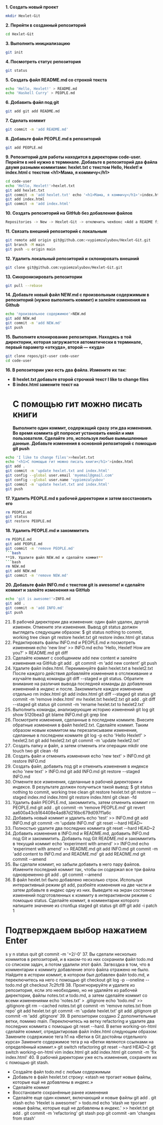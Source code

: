 **1. Создать новый проект**
```bash
mkdir Hexlet-Git
```
**2. Перейти в созданный репозиторий**
```bash
cd Hexlet-Git
```
**3. Выполнить инициализацию**
```bash
git init
```
**4. Посмотреть статус репозитория**
```bash
git status
```
**5. Создать файл README.md со строкой текста**
```bash
echo 'Hello, Hexlet!' > README.md
echo 'Haskell Curry' > PEOPLE.md
```
**6. Добавить файл под git**
```bash
git add git add README.md
```
**7. Сделать коммит**
```bash
git commit -m 'add README.md'
```
**8. Добавьте файл PEOPLE.md в репозиторий**
```bash
git add PEOPLE.md
```
**9. Репозиторий для работы находится в директории code-user. Перейти в неё нужно в терминале. Добавьте в репозиторий два файла двумя разными коммитами: hexlet.txt с текстом Hello, Hexlet! и index.html с текстом \<h1\>Мама, я коммичу\</h1\>**
```bash
cd code-user
echo 'Hello, Hexlet!'>hexlet.txt
git add hexlet.txt
git commit -m 'add hexlet.txt' echo '<h1>Мама, я коммичу</h1>'>index.html
git add index.html
git commit -m 'add index.html'
```
**10. Создать репозиторий на GitHub без добавления файлов**
```bash
Repositories -> New -> Hexlet-Git -> отключить чекбокс «Add a README file»
```
**11. Связать внешний репозиторий с локальным**
```bash
git remote add origin git@github.com:<vypiemzalyubov/Hexlet-Git.git
git branch -M main
git push -u origin main
```
**12. Удалить локальный репозиторий и склонировать внешний**
```bash
git clone git@github.com:vypiemzalyubov/Hexlet-Git.git
```
**13. Синхронизировать репозитории**
```bash
git pull --rebase
```
**14. Добавьте новый файл NEW.md с произвольным содержимым в репозиторий (нужно выполнить коммит) и залейте изменения на Github**
```bash
echo 'произвольное содержимое'>NEW.md
git add NEW.md
git commit -m 'add NEW.md'
git push
```
**15. Выполните клонирование репозитория. Находясь в той директории, которая загружается автоматически в терминале, первый параметр «откуда», второй — «куда»**
```bash
git clone repos/git-user code-user
cd code-user
```
**16. В репозитории уже есть два файла. Измените их так:**
- **В hexlet.txt добавьте второй строчкой текст I like to change files**
- **В index.html замените текст на <h1>С помощью гит можно писать книги</h1>**
**Выполните один коммит, содержащий сразу эти два изменения. Во время коммита git попросит установить емейл и имя пользователя. Сделайте это, используя любые вымышленные данные.
Добавьте изменения в основной репозиторий с помощью git push**
```bash
echo 'I like to change files'>>hexlet.txt
echo '<h1>С помощью гит можно писать книги</h1>'>index.html
git add .
git commit -m 'update hexlet.txt and index.html'
git config --global user.email 'myemail@gmail.com'
git config --global user.name 'vypiemzalyubov'
git commit -m 'update hexlet.txt and index.html'
git push
```
**17. Удалить PEOPLE.md в рабочей директории и затем восстановить его**
```bash
rm PEOPLE.md
git status
git restore PEOPLE.md
```
**18. Удалить PEOPLE.md и закоммитить**
```bash
rm PEOPLE.md
git add PEOPLE.md
git commit -m 'remove PEOPLE.md'
```bash
**19. Удалите файл NEW.md и сделайте коммит**
```bash
rm NEW.md
git add NEW.md
git commit -m 'remove NEW.md'
```
**20. Добавьте файл INFO.md с текстом git is awesome! и сделайте коммит и залейте изменения на GitHub**
```bash
echo 'git is awesome!'>INFO.md
git add .
git commit -m 'add INFO.md'
git push
```
21. В рабочей директории два изменения: один файл удален, другой изменен. Отмените эти изменения.
Вывод git status должен выглядеть следующим образом:
$ git status
nothing to commit, working tree clean
git restore hexlet.txt
git restore index.html
git status
22. Редактировать файлы INFO.md и PEOPLE.md и посмотреть изменения
echo 'new line' >> INFO.md
echo 'Hello, Hexlet! How are you?' > README.md
git diff
23. Сделайте коммит с сообщением add new content и залейте изменения на GitHub
git add .
git commit -m ‘add new content’
git push
24. Удалите файл index.html. Переименуйте файл hexlet.txt в hexlet2.txt
После каждого действия добавляйте изменения в отслеживание и изучайте вывод команды git diff --staged и
git status. Обратите внимание на различия вывода последней команды до добавления изменений в индекс и
после. Закоммитьте каждое изменение отдельно
rm index.html
git add index.html
git diff --staged
git status
git commit -m 'remove index.html'
mv hexlet.txt hexlet2.txt
git add .
git diff --staged
git status
git commit -m 'rename hexlet.txt to hexlet2.txt'
25. Выполнить команды, анализирующие историю изменений
git log
git show 5120bea3
git blame INFO.md
git grep line
26. Посмотрите изменения, сделанные в последнем коммите. Внесите обратные изменения в файл hexlet2.txt.
Сделайте коммит. Таким образом новым коммитом мы перезаписываем изменения, сделанные в последнем
коммите
git log -p
echo 'Hello Hexlet!' > hexlet2.txt
git add hexlet2.txt
git commit -m 'update hexlet2.txt'
27. Создать папку и файл, а затем отменить эти операции
mkdir one
touch two
git clean -fd
28. Создать файл и отменить изменения
echo 'new text' > INFO.md
git restore INFO.md
29. Создать файл, добавить под git и отменить изменения в индексе
echo 'new text' > INFO.md
git add INFO.md
git restore --staged INFO.md
30. Отмените все изменения, сделанные в рабочей директории и индексе. В результате должен получиться такой
вывод:
$ git status
nothing to commit, working tree clean
git restore hexlet.txt
git restore --staged index.md index.html
git restore index.html
git clean -fd
31. Удалить файл PEOPLE.md, закоммитить, затем отменить коммит
rm PEOPLE.md
git add .
git commit -m ‘remove PEOPLE.md’
git revert aa600a43cb164408e4ad87d216bc679d097f1a6c
32. Добавить новый коммит и удалить
echo 'test' >> INFO.md
git add INFO.md
git commit -m 'update INFO.md'
git reset --hard HEAD~
33. Полностью удалите два последних коммита
git reset --hard HEAD~2
34. Добавить изменения в INFO.md и README.md, добавить INFO.md под Git и закоммитить. Добавить под Git
README.md и закоммитить в текущий коммит
echo 'experiment with amend' >> INFO.md
echo 'experiment with amend' >> README.md
git add INFO.md
git commit -m 'add content to INFO.md and README.md'
git add README.md
git commit --amend
35. Вы сделали коммит, но забыли добавить в него пару файлов. Измените последний коммит так, чтобы он
содержал все три файла одновременно
git add .
git commit --amend
36. В файл hexlet.txt было добавлено несколько строк. Используя интерактивный режим git add, разбейте
изменения на две части и затем добавьте в индекс одну из них. Выведите на экран состояние изменений
подготовленных к коммиту в интерактивном режиме с помощью status. Сделайте коммит, в комментарии
которого напишите значение из столбца staged
git status
git diff
git add -i
patch
1
# Подтверждаем выбор нажатием Enter
s
y
n
status
quit
git commit -m '+2/-0'
37. Вы сделали несколько коммитов в репозиторий, и в каком-то из них сохранили файл todo.md со списком
задач, а потом удалили этот файл. Загвоздка в том, что в комментарии к коммиту добавление этого файла
отражено не было.
Найдите в истории коммит, в котором был добавлен файл todo.md, и переключитесь на него с помощью git
checkout
git log -p --oneline -- todo.md
git checkout 7c2fcf8
38. Проигнорируйте и удалите из репозитория, если это необходимо, но не удаляйте из рабочей директории,
файлы notes.txt и todo.md, а затем сделайте коммит со всеми изменениями
echo 'notes.txt' > .gitignore
echo 'todo.md' >> .gitignore
git rm --cached notes.txt
git commit -m 'remove notes.txt from repo'
git add hexlet.txt
git commit -m 'update hexlet.txt'
git add .gitignore
git commit -m 'add .gitignore'
39. В репозитории создано 2 дополнительные ветки, помимо main.
Переключитесь на ветку refactoring и удалите два последних коммита с помощью git reset --hard.
В ветке working-on-html сделайте коммит, отредактировав файл index.html следующим образом:
Замените содержимое тега h1 на «Ветки в Git достойны отдельного курса»
Замените содержимое тега p на «Ветки являются ссылками на определённый коммит.»
git switch refactoring
git reset --hard HEAD~2
git switch working-on-html
vim index.html
git add index.html
git commit -m 'fix index.html'
40. В рабочей директории уже есть изменения, сохраните их с помощью git stash.
- Создайте файл todo.md с любым содержимым
- Добавьте в файл hexlet.txt строку: «stash не трогает новые файлы, которые ещё не добавлены в индекс.»
- Сделайте коммит
- Восстановите сохранённые ранее изменения
- Сделайте еще один коммит, включающий и новые файлы
git add .
git stash
echo 'Hexlet is awesome!' > todo.md
echo 'stash не трогает новые файлы, которые ещё не добавлены в индекс.' >> hexlet.txt
git add .
git commit -m 'refactoring'
git stash pop
git commit -am 'changes from stash'
